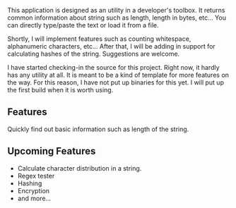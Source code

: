 This application is designed as an utility in a developer's toolbox. It returns common information about string such as length, length in bytes, etc... You can directly type/paste the text or load it from a file.

Shortly, I will implement features such as counting whitespace, alphanumeric characters, etc... After that, I will be adding in support for calculating hashes of the string. Suggestions are welcome.

I have started checking-in the source for this project. Right now, it hardly has any utility at all. It is meant to be a kind of template for more features on the way. For this reason, I have not put up binaries for this yet. I will put up the first build when it is worth using.

## Features
Quickly find out basic information such as length of the string.

## Upcoming Features
- Calculate character distribution in a string.
- Regex tester
- Hashing
- Encryption
- and more...
